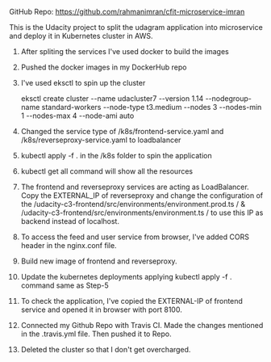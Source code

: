 GitHub Repo: https://github.com/rahmanimran/cfit-microservice-imran

This is the Udacity project to split the udagram application into microservice and deploy it in Kubernetes cluster in AWS.

1. After spliting the services I've used docker to build the images

2. Pushed the docker images in my DockerHub repo

3. I've used eksctl to spin up the cluster

	eksctl create cluster --name udacluster7 --version 1.14 --nodegroup-name standard-workers --node-type t3.medium --nodes 3 --nodes-min 1 --nodes-max 4 --node-ami auto

4. Changed the service type of /k8s/frontend-service.yaml and /k8s/reverseproxy-service.yaml to loadbalancer

5. kubectl apply -f . in the /k8s folder to spin the application

6. kubectl get all command will show all the resources

7. The frontend and reverseproxy services are acting as LoadBalancer. Copy the EXTERNAL_IP of reverseproxy and change the configuration of the /udacity-c3-frontend/src/environments/environment.prod.ts / & /udacity-c3-frontend/src/environments/environment.ts / to use this IP as backend instead of localhost.

8. To access the feed and user service from browser, I've added CORS header in the nginx.conf file.

9. Build new image of frontend and reverseproxy.

10. Update the kubernetes deployments applying kubectl apply -f . command same as Step-5

11. To check the application, I've copied the EXTERNAL-IP of frontend service and opened it in browser with port 8100.

12. Connected my Github Repo with Travis CI. Made the changes mentioned in the .travis.yml file. Then pushed it to Repo.

13. Deleted the cluster so that I don't get overcharged.  